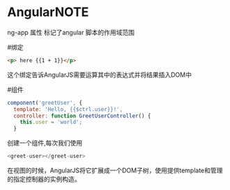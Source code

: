 # AngularNOTE

ng-app 属性 标记了angular 脚本的作用域范围

#绑定
```html
<p> here {{1 + 1}}</p>
```
这个绑定告诉AngularJS需要运算其中的表达式并将结果插入DOM中


#组件
```js
component('greetUser', {
  template: 'Hello, {{$ctrl.user}}!',
  controller: function GreetUserController() {
    this.user = 'world';
  }
```
创建一个组件,每次我们使用
 ```js
<greet-user></greet-user>
```
在视图的时候，AngularJS将它扩展成一个DOM子树，使用提供template和管理的指定控制器的实例构造。
